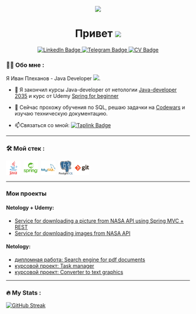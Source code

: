 <div id="header" align="center">
  <img src="https://media.giphy.com/media/M9gbBd9nbDrOTu1Mqx/giphy.gif" width="100"/>
</div>

<div id="badges" align="center">
<h1>Привет
<img src="https://media.giphy.com/media/hvRJCLFzcasrR4ia7z/giphy.gif" width="30px"/>
</h1>
</div>


<div id="badges" align="center">
 <a href="www.linkedin.com/in/navi-von">
    <img src="https://img.shields.io/badge/LinkedIn-blue?style=for-the-badge&logo=linkedin&logoColor=white" alt="LinkedIn Badge"/>
  </a>
   <a href="https://t.me/ivanplehanov">
    <img src="https://img.shields.io/badge/telegram-blue?logo=telegram&logoColor=white&style=for-the-badge" alt="Telegram Badge"/>
  </a>
  <a href="https://docs.google.com/document/d/1R8pxOMLekQ5jTh49CvLCcutZiaJtFuUvoyw6qucc9uI/edit?usp=sharing">
    <img src="https://img.shields.io/badge/CV-green?logo=google&logoColor=white&style=for-the-badge" alt="CV Badge"/>
  </a>
</div>

### :man_technologist: Обо мне :
Я Иван Плеханов - Java Developer <img src="https://media.giphy.com/media/WUlplcMpOCEmTGBtBW/giphy.gif" width="20">.

- :telescope: Я закончил курсы Java-developer от нетологии [Java-developer 2035](https://cat.2035.university/rall/course/11144/?project_id=41) и курс от Udemy [Spring for beginner](https://www.udemy.com/certificate/UC-25a2a2b2-2457-43dc-ae2f-241bf149e4d5/)

- :seedling: Сейчас прохожу обучения по SQL, решаю задачки на [Codewars](https://www.codewars.com/users/Omen1984) и изучаю техническую документацию.

- :mailbox:Связаться со мной: [![Taplink Badge](https://img.shields.io/badge/taplink-ivanplehanov-black?style=flat&logo=taplink&logoColor=white)](https://taplink.cc/ivanlehanov)

---

### :hammer_and_wrench: Мой стек :

<div>
  <img src="https://github.com/devicons/devicon/blob/master/icons/java/java-original-wordmark.svg" title="Java" alt="Java" width="40" height="40"/>&nbsp;
  <img src="https://github.com/devicons/devicon/blob/master/icons/spring/spring-original-wordmark.svg" title="Spring" alt="Spring" width="40" height="40"/>&nbsp;
  <img src="https://github.com/devicons/devicon/blob/master/icons/mysql/mysql-original-wordmark.svg" title="MySQL"  alt="MySQL" width="40" height="40"/>&nbsp;
  <img src="https://github.com/devicons/devicon/blob/master/icons/postgresql/postgresql-original-wordmark.svg" title="PostgreSQL" **alt="Git" width="40" height="40"/>
  <img src="https://github.com/devicons/devicon/blob/master/icons/git/git-original-wordmark.svg" title="Git" **alt="Git" width="40" height="40"/>
</div>

---

### Мои проекты
#### Netology + Udemy:
- [Service for downloading a picture from NASA API using Spring MVC + REST](https://github.com/Omen1984/NASAToDay/tree/feature/rest-client)
- [Service for downloading images from NASA API](https://github.com/Omen1984/NASAToDay/tree/master)
#### Netology:
- [дипломная работа: Search engine for pdf documents](https://github.com/Omen1984/diplom-nethology-search-system)
- [курсовой проект: Task manager](https://github.com/Omen1984/coursework-nethology-task-manager)
- [курсовой проект: Converter to text graphics](https://github.com/Omen1984/coursework-converter-to-text-graphics)
---
### :fire: My Stats :
[![GitHub Streak](http://github-readme-streak-stats.herokuapp.com?user=omen1984&theme=dark&background=000000)](https://git.io/streak-stats)
